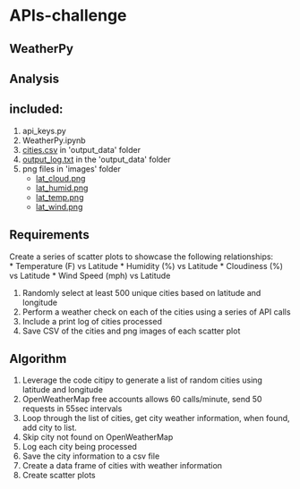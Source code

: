 # APIs-challenge
 
 ## WeatherPy
 
 ## Analysis
 
 ## included:
 1. api_keys.py
 2. WeatherPy.ipynb 
 3. [cities.csv](https://github.com/tratnikc/APIs-challenge/blob/main/starter_code/output_data/cities.csv) in 'output_data' folder
 4. [output_log.txt](https://github.com/tratnikc/APIs-challenge/blob/main/starter_code/output_data/output_log.txt) in the 'output_data' folder
 5. png files in 'images' folder
    * [lat_cloud.png](https://github.com/tratnikc/APIs-challenge/blob/main/starter_code/images/lat_cloud.png)
    * [lat_humid.png](https://github.com/tratnikc/APIs-challenge/blob/main/starter_code/images/lat_humid.png)
    * [lat_temp.png](https://github.com/tratnikc/APIs-challenge/blob/main/starter_code/images/lat_temp.png)
    * [lat_wind.png](https://github.com/tratnikc/APIs-challenge/blob/main/starter_code/images/lat_wind.png)
 
 ## Requirements
 Create a series of scatter plots to showcase the following relationships:  
    * Temperature (F) vs Latitude
    * Humidity (%) vs Latitude
    * Cloudiness (%) vs Latitude
    * Wind Speed (mph) vs Latitude
 1. Randomly select at least 500 unique cities based on latitude and longitude
 2. Perform a weather check on each of the cities using a series of API calls
 3. Include a print log of cities processed
 4. Save CSV of the cities and png images of each scatter plot  

 ## Algorithm
 1. Leverage the code citipy to generate a list of random cities using latitude and longitude
 2. OpenWeatherMap free accounts allows 60 calls/minute, send 50 requests in 55sec intervals
 3. Loop through the list of cities, get city weather information, when found, add city to list.
 4. Skip city not found on OpenWeatherMap
 5. Log each city being processed
 5. Save the city information to a csv file
 6. Create a data frame of cities with weather information
 7. Create scatter plots

